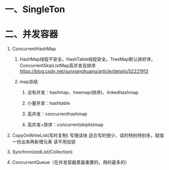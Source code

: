 # 一、SingleTon

# 二、并发容器

   1. ConcurrentHashMap
      1. HashMap线程不安全，HashTable线程安全。TreeMap默认排好序。
         ConcurrentSkipListMap高并发且排序 https://blog.csdn.net/sunxianghuang/article/details/52221913
         
      2. map总结
         1. 没有并发：hashmap、treemap(排序)、linkedhashmap
         
         2. 小量并发：hashtable
         
         3. 高并发：concurrenthashmap
         
         4. 高并发+排序：concurrentskiplistmap
         
2. CopyOnWriteList(写时复制) 写慢读快  适合写的很少，读的特别特别多。赋值一份出来再新增元素  读不用加锁

3. SynchronizedList(Collection)

4. ConcurrentQueue（在并发容器里最重要的，用的最多的）
